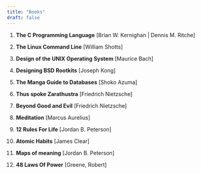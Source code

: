 ```yaml
---
title: "Books"
draft: false
---
```

1. **The C Programming Language** [Brian W. Kernighan | Dennis M. Ritche]  

2. **The Linux Command Line** [William Shotts]  

3. **Design of the UNIX Operating System** [Maurice Bach]  

4. **Designing BSD Rootkits** [Joseph Kong]  

5. **The Manga Guide to Databases** [Shoko Azuma]  

6. **Thus spoke Zarathustra** [Friedrich Nietzsche]  

7. **Beyond Good and Evil** [Friedrich Nietzsche]  

8. **Meditation** [Marcus Aurelius]  

9. **12 Rules For Life** [Jordan B. Peterson]  

10. **Atomic Habits** [James Clear]  

11. **Maps of meaning** [Jordan B. Peterson]  

12. **48 Laws Of Power** [Greene, Robert]  



